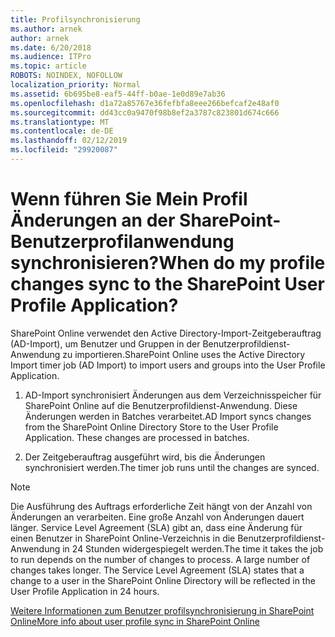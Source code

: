 ```yaml
---
title: Profilsynchronisierung
ms.author: arnek
author: arnek
ms.date: 6/20/2018
ms.audience: ITPro
ms.topic: article
ROBOTS: NOINDEX, NOFOLLOW
localization_priority: Normal
ms.assetid: 6b695be8-eaf5-44ff-b0ae-1e0d89e7ab36
ms.openlocfilehash: d1a72a85767e36fefbfa8eee266befcaf2e48af0
ms.sourcegitcommit: dd43cc0a9470f98b8ef2a3787c823801d674c666
ms.translationtype: MT
ms.contentlocale: de-DE
ms.lasthandoff: 02/12/2019
ms.locfileid: "29920087"
---
```

# <a name="when-do-my-profile-changes-sync-to-the-sharepoint-user-profile-application"></a><span data-ttu-id="11d15-102">Wenn führen Sie Mein Profil Änderungen an der SharePoint-Benutzerprofilanwendung synchronisieren?</span><span class="sxs-lookup"><span data-stu-id="11d15-102">When do my profile changes sync to the SharePoint User Profile Application?</span></span>

<span data-ttu-id="11d15-103">SharePoint Online verwendet den Active Directory-Import-Zeitgeberauftrag (AD-Import), um Benutzer und Gruppen in der Benutzerprofildienst-Anwendung zu importieren.</span><span class="sxs-lookup"><span data-stu-id="11d15-103">SharePoint Online uses the Active Directory Import timer job (AD Import) to import users and groups into the User Profile Application.</span></span> 
  
1. <span data-ttu-id="11d15-p101">AD-Import synchronisiert Änderungen aus dem Verzeichnisspeicher für SharePoint Online auf die Benutzerprofildienst-Anwendung. Diese Änderungen werden in Batches verarbeitet.</span><span class="sxs-lookup"><span data-stu-id="11d15-p101">AD Import syncs changes from the SharePoint Online Directory Store to the User Profile Application. These changes are processed in batches.</span></span>
    
2. <span data-ttu-id="11d15-106">Der Zeitgeberauftrag ausgeführt wird, bis die Änderungen synchronisiert werden.</span><span class="sxs-lookup"><span data-stu-id="11d15-106">The timer job runs until the changes are synced.</span></span>
    
> [!NOTE]
> <span data-ttu-id="11d15-p102">Die Ausführung des Auftrags erforderliche Zeit hängt von der Anzahl von Änderungen an verarbeiten. Eine große Anzahl von Änderungen dauert länger. Service Level Agreement (SLA) gibt an, dass eine Änderung für einen Benutzer in SharePoint Online-Verzeichnis in die Benutzerprofildienst-Anwendung in 24 Stunden widergespiegelt werden.</span><span class="sxs-lookup"><span data-stu-id="11d15-p102">The time it takes the job to run depends on the number of changes to process. A large number of changes takes longer. The Service Level Agreement (SLA) states that a change to a user in the SharePoint Online Directory will be reflected in the User Profile Application in 24 hours.</span></span> 
  
[<span data-ttu-id="11d15-110">Weitere Informationen zum Benutzer profilsynchronisierung in SharePoint Online</span><span class="sxs-lookup"><span data-stu-id="11d15-110">More info about user profile sync in SharePoint Online</span></span>](https://go.microsoft.com/fwlink/?linkid=875671)
  

